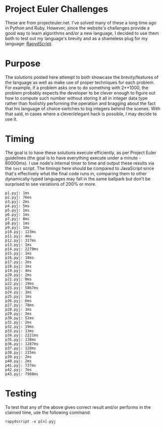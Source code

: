# Project Euler Challenges
These are from projecteuler.net. I've solved many of these a long time ago in Python and Ruby. However, since the website's challenges provide a good way to learn algorithms and/or a new language, I decided to use them both to test out my language's brevity and as a shameless plug for my language: [RapydScript](https://github.com/atsepkov/RapydScript).

# Purpose
The solutions posted here attempt to both showcase the brevity/features of the language as well as make use of proper techniques for each problem. For example, if a problem asks one to do something with 2**1000, the problem probably expects the developer to be clever enough to figure out how to compute such number without storing it all in integer data type rather than foolishly performing the operation and bragging about the fact that his language of choice switches to big integers behind the scenes. With that said, in cases where a clever/elegant hack is possible, I may decide to use it.

# Timing
The goal is to have these solutions execute efficiently, as per Project Euler guidelines (the goal is to have everything execute under a minute - 60000ms). I use node's internal timer to time and output these results via the `test` script. The timings here should be compared to JavaScript since that's effectively what the final code runs in, comparing them to other dynamically-typed languages may fall in the same ballpark but don't be surprised to see variations of 200% or more.

	p1.pyj: 1ms
	p2.pyj: 76ms
	p3.pyj: 2ms
	p4.pyj: 5ms
	p5.pyj: 1ms
	p6.pyj: 1ms
	p7.pyj: 8ms
	p8.pyj: 1ms
	p9.pyj: 1ms
	p10.pyj: 123ms
	p11.pyj: 4ms
	p12.pyj: 317ms
	p13.pyj: 1ms
	p14.pyj: 2279ms
	p15.pyj: 1ms
	p16.pyj: 18ms
	p17.pyj: 2ms
	p18.pyj: 1ms
	p19.pyj: 4ms
	p20.pyj: 2ms
	p21.pyj: 8ms
	p22.pyj: 19ms
	p23.pyj: 5867ms
	p24.pyj: 1ms
	p25.pyj: 1ms
	p26.pyj: 6ms
	p27.pyj: 78ms
	p28.pyj: 1ms
	p29.pyj: 3ms
	p30.pyj: 51ms
	p31.pyj: 2ms
	p32.pyj: 19ms
	p33.pyj: 13ms
	p34.pyj: 2221ms
	p35.pyj: 138ms
	p36.pyj: 1287ms
	p37.pyj: 128ms
	p38.pyj: 215ms
	p39.pyj: 2ms
	p40.pyj: 2ms
	p41.pyj: 737ms
	p42.pyj: 7ms
	p43.pyj: 7908ms

# Testing
To test that any of the above gives correct result and/or performs in the claimed time, use
the following command:

	rapydscript -x p[n].pyj

